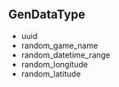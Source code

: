 ## GenDataType
- uuid
- random_game_name
- random_datetime_range
- random_longitude
- random_latitude